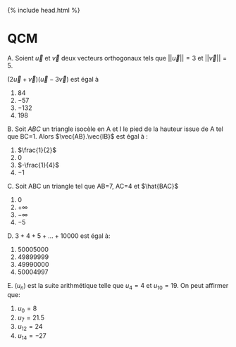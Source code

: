 {% include head.html %}

# QCM

A. Soient $\vec{u}$ et $\vec{v}$ deux vecteurs orthogonaux tels que $||\vec{u}||=3$ et $||\vec{v}||=5$. 

$(2\vec{u}+\vec{v})(\vec{u}-3\vec{v})$ est égal à 

1. $84$
2. $-57$
3. $-132$
4. $198$

B. Soit $ABC$ un triangle isocèle en A et I le pied de la hauteur issue de A tel que BC=1. Alors $\vec{AB}.\vec{IB}$ est égal à :

1. $\frac{1}{2}$
2. $0$
3. $-\frac{1}{4}$
4. $-1$

C. Soit ABC un triangle tel que AB=7, AC=4 et $\hat{BAC}$

1. 0
2. $+\infty$
3. $-\infty$
4. $-5$

D. $3+4+5+...+10000$ est égal à:
1. 50005000
2. 49899999
3. 49990000 
4. 50004997

E. $(u_n)$ est la suite arithmétique telle que $u_4=4$ et $u_{10}=19$. On peut affirmer que:
1. $u_0=8$
2. $u_7=21.5$
3. $u_{12}=24$
4. $u_{14}=-27$

